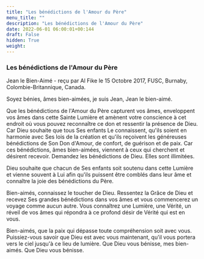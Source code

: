 ```yaml
---
title: "Les bénédictions de l'Amour du Père"
menu_title: ""
description: "Les bénédictions de l'Amour du Père"
date: 2022-06-01 06:00:01+00:144
draft: False
hidden: True
weight:
---
```

### Les bénédictions de l'Amour du Père

Jean le Bien-Aimé - reçu par Al Fike le 15 Octobre 2017, FUSC, Burnaby, Colombie-Britannique, Canada.

Soyez bénies, âmes bien-aimées, je suis Jean, Jean le bien-aimé.

Que les bénédictions de l'Amour du Père capturent vos âmes, enveloppent vos âmes dans cette Sainte Lumière et amènent votre conscience à cet endroit où vous pouvez reconnaître ce don et ressentir la présence de Dieu. Car Dieu souhaite que tous Ses enfants Le connaissent, qu'ils soient en harmonie avec Ses lois de la création et qu'ils reçoivent les généreuses bénédictions de Son Don d'Amour, de confort, de guérison et de paix. Car ces bénédictions, âmes bien-aimées, viennent à ceux qui cherchent et désirent recevoir. Demandez les bénédictions de Dieu. Elles sont illimitées.

Dieu souhaite que chacun de Ses enfants soit soutenu dans cette Lumière et vienne souvent à Lui afin qu'ils puissent être comblés dans leur âme et connaître la joie des bénédictions du Père.

Bien-aimés, connaissez le toucher de Dieu. Ressentez la Grâce de Dieu et recevez Ses grandes bénédictions dans vos âmes et vous commencerez un voyage comme aucun autre. Vous connaîtrez une Lumière, une Vérité, un réveil de vos âmes qui répondra à ce profond désir de Vérité qui est en vous.

Bien-aimés, que la paix qui dépasse toute compréhension soit avec vous. Puissiez-vous savoir que Dieu est avec vous maintenant, qu'il vous portera vers le ciel jusqu'à ce lieu de lumière. Que Dieu vous bénisse, mes bien-aimés. Que Dieu vous bénisse.
